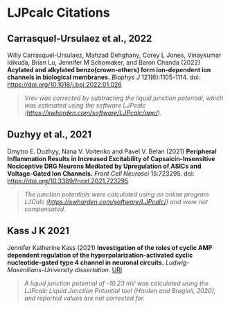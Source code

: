 # LJPcalc Citations

## Carrasquel-Ursulaez et al., 2022

Willy Carrasquel-Ursulaez, Mahzad Dehghany, Corey L Jones, Vinaykumar Idikuda, Brian Lu, Jennifer M Schomaker, and Baron Chanda (2022) **Acylated and alkylated benzo(crown-ethers) form ion-dependent ion channels in biological membranes.** _Biophys J_ 121(6):1105-1114. doi: https://doi.org/10.1016/j.bpj.2022.01.026

> _Vrev was corrected by subtracting the liquid junction potential, which was estimated using the software LJPcalc (https://swharden.com/software/LJPcalc/app/)._

## Duzhyy et al., 2021

Dmytro E. Duzhyy, Nana V. Voitenko and Pavel V. Belan (2021) **Peripheral Inflammation Results in Increased Excitability of Capsaicin-Insensitive Nociceptive DRG Neurons Mediated by Upregulation of ASICs and Voltage-Gated Ion Channels.** _Front Cell Neurosci_ 15:723295. doi: https://doi.org/10.3389/fncel.2021.723295

> _The junction potentials were calculated using an online program LJCalc (https://swharden.com/software/LJPcalc/) and were not compensated._

## Kass J K 2021

Jennifer Katherine Kass (2021) **Investigation of the roles of cyclic AMP dependent regulation of the hyperpolarization-activated cyclic nucleotide-gated type 4 channel in neuronal circuits.** _Ludwig-Maximilians-University dissertation._ [URI](https://edoc.ub.uni-muenchen.de/29524/1/Kass_Jennifer.pdf)

>  _A liquid junction potential of -10.23 mV was calculated using the LJPcalc Liquid Junction Potential tool (Harden and Brogioli, 2020), and reported values are not corrected for._